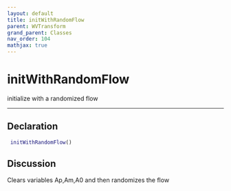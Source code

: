 ```yaml
---
layout: default
title: initWithRandomFlow
parent: WVTransform
grand_parent: Classes
nav_order: 104
mathjax: true
---
```


#  initWithRandomFlow

initialize with a randomized flow


---

## Declaration
```matlab
 initWithRandomFlow()
```
## Discussion

  Clears variables Ap,Am,A0 and then randomizes the flow
    
